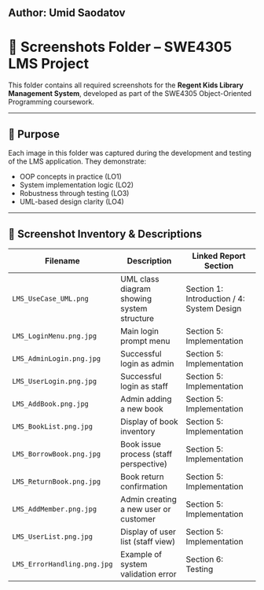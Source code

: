 ## Author: Umid Saodatov

# 📂 Screenshots Folder – SWE4305 LMS Project

This folder contains all required screenshots for the **Regent Kids Library Management System**, developed as part of the SWE4305 Object-Oriented Programming coursework.


---

## 🧾 Purpose

Each image in this folder was captured during the development and testing of the LMS application. They demonstrate:
- OOP concepts in practice (LO1)
- System implementation logic (LO2)
- Robustness through testing (LO3)
- UML-based design clarity (LO4)

---

## 📸 Screenshot Inventory & Descriptions

| **Filename**                  | **Description**                                       | **Linked Report Section**       |
|------------------------------|-------------------------------------------------------|---------------------------------|
| `LMS_UseCase_UML.png`        | UML class diagram showing system structure            | Section 1: Introduction / 4: System Design |
| `LMS_LoginMenu.png.jpg`      | Main login prompt menu                                | Section 5: Implementation       |
| `LMS_AdminLogin.png.jpg`     | Successful login as admin                             | Section 5: Implementation       |
| `LMS_UserLogin.png.jpg`      | Successful login as staff                             | Section 5: Implementation       |
| `LMS_AddBook.png.jpg`        | Admin adding a new book                               | Section 5: Implementation       |
| `LMS_BookList.png.jpg`       | Display of book inventory                             | Section 5: Implementation       |
| `LMS_BorrowBook.png.jpg`     | Book issue process (staff perspective)                | Section 5: Implementation       |
| `LMS_ReturnBook.png.jpg`     | Book return confirmation                              | Section 5: Implementation       |
| `LMS_AddMember.png.jpg`      | Admin creating a new user or customer                 | Section 5: Implementation       |
| `LMS_UserList.png.jpg`       | Display of user list (staff view)                     | Section 5: Implementation       |
| `LMS_ErrorHandling.png.jpg`  | Example of system validation error                    | Section 6: Testing              |

